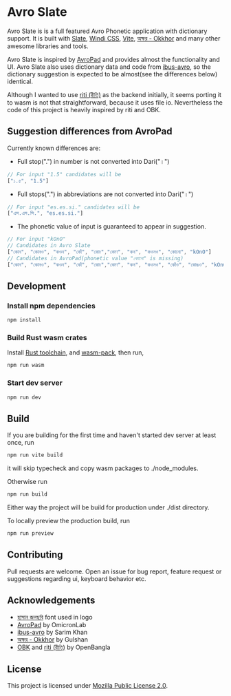 # Avro Slate

Avro Slate is is a full featured Avro Phonetic application with dictionary support. It is built with [Slate](https://github.com/ianstormtaylor/slate), [Windi CSS](https://windicss.org), [Vite](https://vitejs.dev), [অক্ষর - Okkhor](https://github.com/gulshan/okkhor) and many other awesome libraries and tools.

Avro Slate is inspired by [AvroPad](https://github.com/omicronlab/avro-pad/) and provides almost the functionality and UI. Avro Slate also uses dictionary data and code from [ibus-avro](https://github.com/sarim/ibus-avro), so the dictionary suggestion is expected to be almost(see the differences below) identical.

Although I wanted to use [riti (রীতি)](https://github.com/OpenBangla/riti/) as the backend initially, it seems porting it to wasm is not that straightforward, because it uses file io. Nevertheless the code of this project is heavily inspired by riti and OBK.

## Suggestion differences from AvroPad

Currently known differences are:
- Full stop(".") in number is not converted into Dari("।")
```js
// For input "1.5" candidates will be
["১.৫", "1.5"]
```
- Full stops(".") in abbreviations are not converted into Dari("।")
```js
// For input "es.es.si." candidates will be
["এস.এস.সি.", "es.es.si."]
```
- The phonetic value of input is guaranteed to appear in suggestion.
```js
// For input "kOnO"
// Candidates in Avro Slate
["কোন", "কোনও", "কওন", "কোঁ", "কোং","কোণ", "কন", "কওনও", "কোনো", "kOnO"]
// Candidates in AvroPad(phonetic value "কোনো" is missing)
["কোন", "কোনও", "কওন", "কোঁ", "কোং","কোণ", "কন", "কওনও", "কোঁও", "কোঙও", "kOnO"]
```

## Development

### Install npm dependencies
```sh
npm install
```
### Build Rust wasm crates

Install [Rust toolchain](https://www.rust-lang.org/tools/install), and [wasm-pack](https://rustwasm.github.io/wasm-pack/installer/), then run,
```sh
npm run wasm
```
### Start dev server

```sh
npm run dev
```

## Build

If you are building for the first time and haven't started dev server at least once, run

```sh
npm run vite build
```
it will skip typecheck and copy wasm packages to ./node_modules.

Otherwise run
```sh
npm run build
```
Either way the project will be build for production under ./dist directory.

To locally preview the production build, run
```sh
npm run preview
```

## Contributing
Pull requests are welcome. Open an issue for bug report, feature request or suggestions regarding ui, keyboard behavior etc.

## Acknowledgements
* [হাসান জলছবি](https://lipighor.com/HasanJolchobi.html) font used in logo
* [AvroPad](https://github.com/omicronlab/avro-pad/) by OmicronLab
* [ibus-avro](https://github.com/sarim/ibus-avro) by Sarim Khan
* [অক্ষর - Okkhor](https://github.com/gulshan/okkhor) by Gulshan
* [OBK](https://github.com/OpenBangla/OpenBangla-Keyboard) and [riti (রীতি)](https://github.com/OpenBangla/riti/) by OpenBangla

## License

This project is licensed under [Mozilla Public License 2.0](https://www.mozilla.org/en-US/MPL/2.0/).